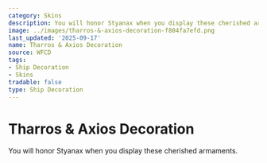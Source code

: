 ```yaml
---
category: Skins
description: You will honor Styanax when you display these cherished armaments.
image: ../images/tharros-&-axios-decoration-f804fa7efd.png
last_updated: '2025-09-17'
name: Tharros & Axios Decoration
source: WFCD
tags:
- Ship Decoration
- Skins
tradable: false
type: Ship Decoration
---
```


# Tharros & Axios Decoration

You will honor Styanax when you display these cherished armaments.

